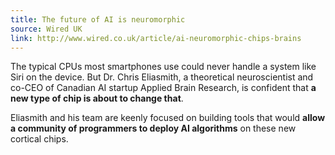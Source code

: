 ```yaml
---
title: The future of AI is neuromorphic
source: Wired UK
link: http://www.wired.co.uk/article/ai-neuromorphic-chips-brains
---
```

The typical CPUs most smartphones use
could never handle a system like Siri on the device.
But Dr. Chris Eliasmith,
a theoretical neuroscientist and co-CEO
of Canadian AI startup Applied Brain Research,
is confident that **a new type of chip is about to change that**.

Eliasmith and his team are keenly focused
on building tools that would **allow
a community of programmers to deploy AI algorithms**
on these new cortical chips.

